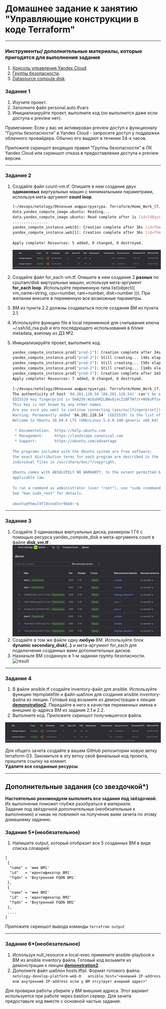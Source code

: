 # Домашнее задание к занятию "Управляющие конструкции в коде Terraform"

------

### Инструменты/ дополнительные материалы, которые пригодятся для выполнения задания

1. [Консоль управления Yandex Cloud](https://console.cloud.yandex.ru/folders/<cloud_id>/vpc/security-groups).
2. [Группы безопасности](https://cloud.yandex.ru/docs/vpc/concepts/security-groups?from=int-console-help-center-or-nav).
3. [Datasource compute disk](https://terraform-eap.website.yandexcloud.net/docs/providers/yandex/d/datasource_compute_disk.html).


### Задание 1

1. Изучите проект.
2. Заполните файл personal.auto.tfvars
3. Инициализируйте проект, выполните код (он выполнится даже если доступа к preview нет).

Примечание: Если у вас не активирован preview доступ к функционалу "Группы безопасности" в Yandex Cloud - запросите доступ у поддержки облачного провайдера. Обычно его выдают в течении 24-х часов.

Приложите скриншот входящих правил "Группы безопасности" в ЛК Yandex Cloud  или скриншот отказа в предоставлении доступа к preview версии.

------

### Задание 2

1. Создайте файл count-vm.tf. Опишите в нем создание двух **одинаковых** виртуальных машин с минимальными параметрами, используя мета-аргумент **count loop**.
    ```bash
    [~/devops/netology/Облачная инфраструктура. Terraform/Home_Work_(7.3)/src]$ terraform apply                                 *[master]
    data.yandex_compute_image.ubuntu: Reading...
    data.yandex_compute_image.ubuntu: Read complete after 1s [id=fd8qssu7gclkmoi9flt4]
    ................
    yandex_compute_instance.web[0]: Creation complete after 36s [id=fhmaa2fco0apjh6k8nmh]
    yandex_compute_instance.web[1]: Creation complete after 36s [id=fhmkp4p3p5cu4paqhdqa]

    Apply complete! Resources: 5 added, 0 changed, 0 destroyed.
    ```  
    ![result](https://github.com/Rain-m-a-n/devops-netology/blob/master/Облачная%20инфраструктура.%20Terraform/Home_Work_(7.3)/pics/2.1.png) 


2. Создайте файл for_each-vm.tf. Опишите в нем создание 2 **разных** по cpu/ram/disk виртуальных машин, используя мета-аргумент **for_each loop**. Используйте переменную типа list(object({ vm_name=string, cpu=number, ram=number, disk=number  })). При желании внесите в переменную все возможные параметры.
3. ВМ из пункта 2.2 должны создаваться после создания ВМ из пункта 2.1.
4. Используйте функцию file в local переменной для считывания ключа ~/.ssh/id_rsa.pub и его последующего использования в блоке metadata, взятому из ДЗ №2.
5. Инициализируйте проект, выполните код.
    ```bash
    yandex_compute_instance.prod["prod-1"]: Creation complete after 34s [id=fhmbealhhv8u76lk2cl9]
    yandex_compute_instance.prod["prod-2"]: Still creating... [40s elapsed]
    yandex_compute_instance.prod["prod-2"]: Still creating... [50s elapsed]
    yandex_compute_instance.prod["prod-2"]: Still creating... [1m0s elapsed]
    yandex_compute_instance.prod["prod-2"]: Creation complete after 1m3s [id=fhm95scj3o75miok0hmb]
    Apply complete! Resources: 7 added, 0 changed, 0 destroyed.

    [~/devops/netology/Облачная инфраструктура. Terraform/Home_Work_(7.3)/src]$ ssh ubuntu@84.201.128.54                                                                                              *[master]
    The authenticity of host '84.201.128.54 (84.201.128.54)' can't be established.
    ED25519 key fingerprint is SHA256:Wi6ahM2LBWv8j4cZzBF7Nfzt+WV6vPfsxLGGM31rf90.
    This key is not known by any other names
    Are you sure you want to continue connecting (yes/no/[fingerprint])? yes
    Warning: Permanently added '84.201.128.54' (ED25519) to the list of known hosts.
    Welcome to Ubuntu 20.04.6 LTS (GNU/Linux 5.4.0-148-generic x86_64)
    
     * Documentation:  https://help.ubuntu.com
     * Management:     https://landscape.canonical.com
     * Support:        https://ubuntu.com/advantage
    
    The programs included with the Ubuntu system are free software;
    the exact distribution terms for each program are described in the
    individual files in /usr/share/doc/*/copyright.
    
    Ubuntu comes with ABSOLUTELY NO WARRANTY, to the extent permitted by
    applicable law.
    
    To run a command as administrator (user "root"), use "sudo <command>".
    See "man sudo_root" for details.
    
    ubuntu@fhmul9fl0cnodlnr9bb9:~$ 
    ```

------

### Задание 3

1. Создайте 3 одинаковых виртуальных диска, размером 1 Гб с помощью ресурса yandex_compute_disk и мета-аргумента count в файле **disk_vm.tf** .
![result](https://github.com/Rain-m-a-n/devops-netology/blob/master/Облачная%20инфраструктура.%20Terraform/Home_Work_(7.3)/pics/disks.png) 
2. Создайте в том же файле одну **любую** ВМ. Используйте блок **dynamic secondary_disk{..}** и мета-аргумент for_each для подключения созданных вами дополнительных дисков.
3. Назначьте ВМ созданную в 1-м задании группу безопасности.
![result](https://github.com/Rain-m-a-n/devops-netology/blob/master/Облачная%20инфраструктура.%20Terraform/Home_Work_(7.3)/pics/secure.png) 
------

### Задание 4

1. В файле ansible.tf создайте inventory-файл для ansible.
Используйте функцию tepmplatefile и файл-шаблон для создания ansible inventory-файла из лекции.
Готовый код возьмите из демонстрации к лекции [**demonstration2**](https://github.com/netology-code/ter-homeworks/tree/main/03/demonstration2).
Передайте в него в качестве переменных имена и внешние ip-адреса ВМ из задания 2.1 и 2.2.
2. Выполните код. Приложите скриншот получившегося файла. 

![result](https://github.com/Rain-m-a-n/devops-netology/blob/master/Облачная%20инфраструктура.%20Terraform/Home_Work_(7.3)/pics/2.1.png) 

Для общего зачета создайте в вашем GitHub репозитории новую ветку terraform-03. Закомитьте в эту ветку свой финальный код проекта, пришлите ссылку на коммит.   
**Удалите все созданные ресурсы**.

------

## Дополнительные задания (со звездочкой*)

**Настоятельно рекомендуем выполнять все задания под звёздочкой.**   Их выполнение поможет глубже разобраться в материале.   
Задания под звёздочкой дополнительные (необязательные к выполнению) и никак не повлияют на получение вами зачета по этому домашнему заданию. 

### Задание 5*(необязательное)
1. Напишите output, который отобразит все 5 созданных ВМ в виде списка словарей:
``` 
[
 {
  "name" = 'имя ВМ1'
  "id"   = 'идентификатор ВМ1'
  "fqdn" = 'Внутренний FQDN ВМ1'
 },
 {
  "name" = 'имя ВМ2'
  "id"   = 'идентификатор ВМ2'
  "fqdn" = 'Внутренний FQDN ВМ2'
 },
 ....
]
```
Приложите скриншот вывода команды ```terrafrom output```

------

### Задание 6*(необязательное)

1. Используя null_resource и local-exec примените ansible-playbook к ВМ из ansible inventory файла.
Готовый код возьмите из демонстрации к лекции [**demonstration2**](https://github.com/netology-code/ter-homeworks/tree/main/03/demonstration2).
3. Дополните файл шаблон hosts.tftpl. 
Формат готового файла:
```netology-develop-platform-web-0   ansible_host="<внешний IP-address или внутренний IP-address если у ВМ отсутвует внешний адрес>"```

Для проверки работы уберите у ВМ внешние адреса. Этот вариант используется при работе через bastion сервер.
Для зачета предоставьте код вместе с основной частью задания.
